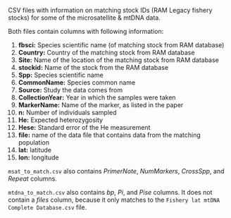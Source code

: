CSV files with information on matching stock IDs (RAM Legacy fishery stocks) for some of the microsatellite & mtDNA data.

Both files contain columns with following information:
1. **fbsci:** Species scientific name (of matching stock from RAM database)
2. **Country:** Country of the matching stock from RAM database
3. **Site:** Name of the location of the matching stock from RAM database
4. **stockid:** Name of the stock from the RAM database
1. **Spp:** Species scientific name
2. **CommonName:** Species common name
3. **Source:** Study the data comes from
13. **CollectionYear:** Year in which the samples were taken
15. **MarkerName:** Name of the marker, as listed in the paper
17. **n:** Number of individuals sampled
19. **He:** Expected heterozygosity
20. **Hese:** Standard error of the He measurement
21. **file:** name of the data file that contains data from the matching population
22. **lat:** latitude 
23. **lon:** longitude

`msat_to_match.csv` also contains *PrimerNote*, *NumMarkers*, *CrossSpp*, and *Repeat* columns.

`mtdna_to_match.csv` also contains *bp*, *Pi*, and *Pise* columns. It does not contain a *files* column, because it only matches to the `Fishery lat mtDNA Complete Database.csv` file.
